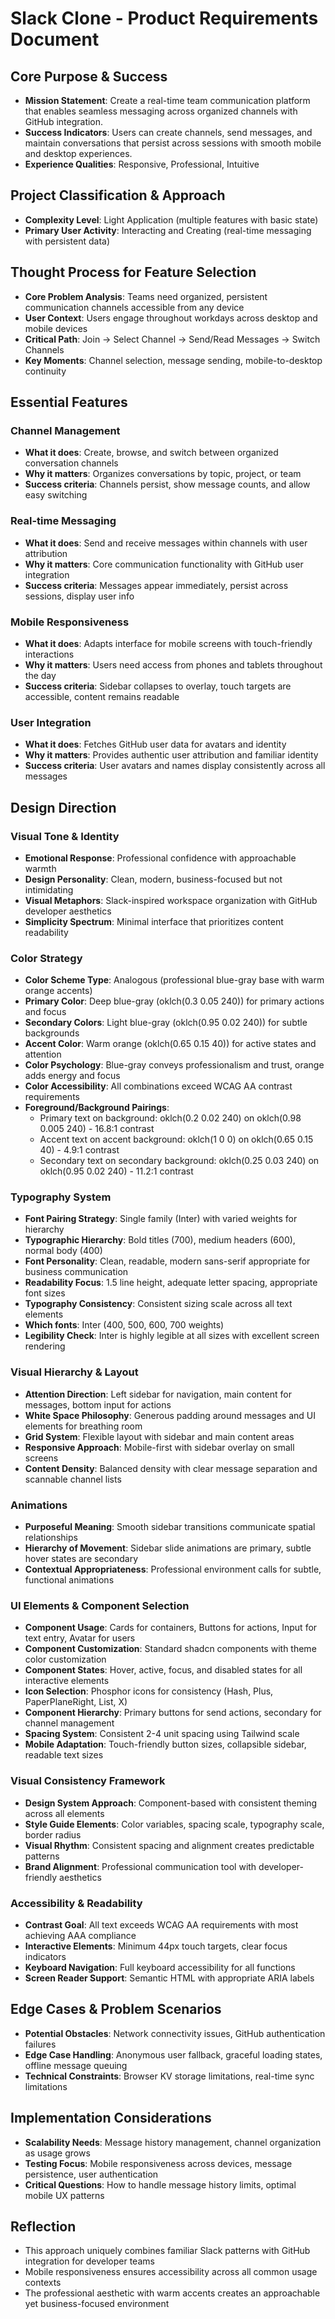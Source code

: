 # Slack Clone - Product Requirements Document

## Core Purpose & Success
- **Mission Statement**: Create a real-time team communication platform that enables seamless messaging across organized channels with GitHub integration.
- **Success Indicators**: Users can create channels, send messages, and maintain conversations that persist across sessions with smooth mobile and desktop experiences.
- **Experience Qualities**: Responsive, Professional, Intuitive

## Project Classification & Approach
- **Complexity Level**: Light Application (multiple features with basic state)
- **Primary User Activity**: Interacting and Creating (real-time messaging with persistent data)

## Thought Process for Feature Selection
- **Core Problem Analysis**: Teams need organized, persistent communication channels accessible from any device
- **User Context**: Users engage throughout workdays across desktop and mobile devices
- **Critical Path**: Join → Select Channel → Send/Read Messages → Switch Channels
- **Key Moments**: Channel selection, message sending, mobile-to-desktop continuity

## Essential Features

### Channel Management
- **What it does**: Create, browse, and switch between organized conversation channels
- **Why it matters**: Organizes conversations by topic, project, or team
- **Success criteria**: Channels persist, show message counts, and allow easy switching

### Real-time Messaging
- **What it does**: Send and receive messages within channels with user attribution
- **Why it matters**: Core communication functionality with GitHub user integration
- **Success criteria**: Messages appear immediately, persist across sessions, display user info

### Mobile Responsiveness
- **What it does**: Adapts interface for mobile screens with touch-friendly interactions
- **Why it matters**: Users need access from phones and tablets throughout the day
- **Success criteria**: Sidebar collapses to overlay, touch targets are accessible, content remains readable

### User Integration
- **What it does**: Fetches GitHub user data for avatars and identity
- **Why it matters**: Provides authentic user attribution and familiar identity
- **Success criteria**: User avatars and names display consistently across all messages

## Design Direction

### Visual Tone & Identity
- **Emotional Response**: Professional confidence with approachable warmth
- **Design Personality**: Clean, modern, business-focused but not intimidating
- **Visual Metaphors**: Slack-inspired workspace organization with GitHub developer aesthetics
- **Simplicity Spectrum**: Minimal interface that prioritizes content readability

### Color Strategy
- **Color Scheme Type**: Analogous (professional blue-gray base with warm orange accents)
- **Primary Color**: Deep blue-gray (oklch(0.3 0.05 240)) for primary actions and focus
- **Secondary Colors**: Light blue-gray (oklch(0.95 0.02 240)) for subtle backgrounds
- **Accent Color**: Warm orange (oklch(0.65 0.15 40)) for active states and attention
- **Color Psychology**: Blue-gray conveys professionalism and trust, orange adds energy and focus
- **Color Accessibility**: All combinations exceed WCAG AA contrast requirements
- **Foreground/Background Pairings**:
  - Primary text on background: oklch(0.2 0.02 240) on oklch(0.98 0.005 240) - 16.8:1 contrast
  - Accent text on accent background: oklch(1 0 0) on oklch(0.65 0.15 40) - 4.9:1 contrast
  - Secondary text on secondary background: oklch(0.25 0.03 240) on oklch(0.95 0.02 240) - 11.2:1 contrast

### Typography System
- **Font Pairing Strategy**: Single family (Inter) with varied weights for hierarchy
- **Typographic Hierarchy**: Bold titles (700), medium headers (600), normal body (400)
- **Font Personality**: Clean, readable, modern sans-serif appropriate for business communication
- **Readability Focus**: 1.5 line height, adequate letter spacing, appropriate font sizes
- **Typography Consistency**: Consistent sizing scale across all text elements
- **Which fonts**: Inter (400, 500, 600, 700 weights)
- **Legibility Check**: Inter is highly legible at all sizes with excellent screen rendering

### Visual Hierarchy & Layout
- **Attention Direction**: Left sidebar for navigation, main content for messages, bottom input for actions
- **White Space Philosophy**: Generous padding around messages and UI elements for breathing room
- **Grid System**: Flexible layout with sidebar and main content areas
- **Responsive Approach**: Mobile-first with sidebar overlay on small screens
- **Content Density**: Balanced density with clear message separation and scannable channel lists

### Animations
- **Purposeful Meaning**: Smooth sidebar transitions communicate spatial relationships
- **Hierarchy of Movement**: Sidebar slide animations are primary, subtle hover states are secondary
- **Contextual Appropriateness**: Professional environment calls for subtle, functional animations

### UI Elements & Component Selection
- **Component Usage**: Cards for containers, Buttons for actions, Input for text entry, Avatar for users
- **Component Customization**: Standard shadcn components with theme color customization
- **Component States**: Hover, active, focus, and disabled states for all interactive elements
- **Icon Selection**: Phosphor icons for consistency (Hash, Plus, PaperPlaneRight, List, X)
- **Component Hierarchy**: Primary buttons for send actions, secondary for channel management
- **Spacing System**: Consistent 2-4 unit spacing using Tailwind scale
- **Mobile Adaptation**: Touch-friendly button sizes, collapsible sidebar, readable text sizes

### Visual Consistency Framework
- **Design System Approach**: Component-based with consistent theming across all elements
- **Style Guide Elements**: Color variables, spacing scale, typography scale, border radius
- **Visual Rhythm**: Consistent spacing and alignment creates predictable patterns
- **Brand Alignment**: Professional communication tool with developer-friendly aesthetics

### Accessibility & Readability
- **Contrast Goal**: All text exceeds WCAG AA requirements with most achieving AAA compliance
- **Interactive Elements**: Minimum 44px touch targets, clear focus indicators
- **Keyboard Navigation**: Full keyboard accessibility for all functions
- **Screen Reader Support**: Semantic HTML with appropriate ARIA labels

## Edge Cases & Problem Scenarios
- **Potential Obstacles**: Network connectivity issues, GitHub authentication failures
- **Edge Case Handling**: Anonymous user fallback, graceful loading states, offline message queuing
- **Technical Constraints**: Browser KV storage limitations, real-time sync limitations

## Implementation Considerations
- **Scalability Needs**: Message history management, channel organization as usage grows
- **Testing Focus**: Mobile responsiveness across devices, message persistence, user authentication
- **Critical Questions**: How to handle message history limits, optimal mobile UX patterns

## Reflection
- This approach uniquely combines familiar Slack patterns with GitHub integration for developer teams
- Mobile responsiveness ensures accessibility across all common usage contexts
- The professional aesthetic with warm accents creates an approachable yet business-focused environment